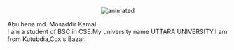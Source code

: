 <p align="center">
  <img src="demo.gif" alt="animated" />
</p>
Abu hena md. Mosaddir Kamal
<br>
I am a student of BSC in CSE.My university name UTTARA UNIVERSITY.I am from Kutubdia,Cox's Bazar.
<br>




